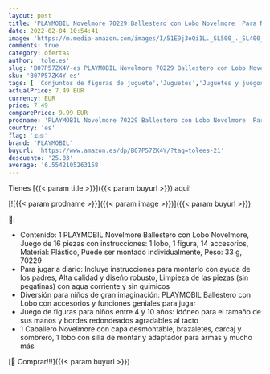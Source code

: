 ```yaml
---
layout: post
title: 'PLAYMOBIL Novelmore 70229 Ballestero con Lobo Novelmore  Para Niños de 4 a 10 Años de Edad'
date: 2022-02-04 10:54:41
image: 'https://m.media-amazon.com/images/I/51E9j3oQi1L._SL500_._SL400_.jpg'
comments: true
category: ofertas
author: 'tole.es'
slug: 'B07P57ZK4Y-es PLAYMOBIL Novelmore 70229 Ballestero con Lobo Novelmore...'
sku: 'B07P57ZK4Y-es'
tags: [ 'Conjuntos de figuras de juguete','Juguetes','Juguetes y juegos','Muñecos y figuras','playmobil', ]
actualPrice: 7.49 EUR
currency: EUR
price: 7.49
comparePrice: 9.99 EUR
prodname: 'PLAYMOBIL Novelmore 70229 Ballestero con Lobo Novelmore  Para Niños de 4 a 10 Años de Edad'
country: 'es'
flag: '🇪🇸'
brand: 'PLAYMOBIL'
buyurl: 'https://www.amazon.es/dp/B07P57ZK4Y/?tag=tolees-21'
descuento: '25.03'
average: '6.5542105263158'
---
```


Tienes [{{< param title >}}]({{< param buyurl >}}) aqui!

[![{{< param prodname >}}]({{< param image >}})]({{< param buyurl >}})

🔎:

- Contenido: 1 PLAYMOBIL Novelmore Ballestero con Lobo Novelmore, Juego de 16 piezas con instrucciones: 1 lobo, 1 figura, 14 accesorios, Material: Plástico, Puede ser montado individualmente, Peso: 33 g, 70229
- Para jugar a diario: Incluye instrucciones para montarlo con ayuda de los padres, Alta calidad y diseño robusto, Limpieza de las piezas (sin pegatinas) con agua corriente y sin químicos
- Diversión para niños de gran imaginación: PLAYMOBIL Ballestero con Lobo con accesorios y funciones geniales para jugar
- Juego de figuras para niños entre 4 y 10 años: Idóneo para el tamaño de sus manos y bordes redondeados agradables al tacto
- 1 Caballero Novelmore con capa desmontable, brazaletes, carcaj y sombrero, 1 lobo con silla de montar y adaptador para armas y mucho más

[🛒 Comprar!!!]({{< param buyurl >}})

